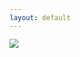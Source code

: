 ```yaml
---
layout: default
---
```



<img src="blank.jpg" name="canvas" style="max-width:100%"/>


<script>
	var imagesArray = ["img_1.png","img_2.png","img_3.png","img_4.png","img_5.png","img_6.png","img_7.png","img_8.png","img_9.png","img_10.png"];


	function displayImage(){
	    var num = Math.floor(Math.random() * (imagesArray.length+1));
	    document.canvas.src = '/images/banner/' + imagesArray[num];
	}
	
	displayImage();
	
</script>
